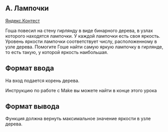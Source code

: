 ## A. Лампочки

[Яндекс.Контест](https://contest.yandex.ru/contest/24809/problems/)

Гоша повесил на стену гирлянду в виде бинарного дерева, в узлах которого находятся лампочки. У каждой лампочки есть своя яркость. Уровень яркости лампочки соответствует числу, расположенному в узле дерева. Помогите Гоше найти самую яркую лампочку в гирлянде, то есть такую, у которой яркость наибольшая.


## Формат ввода

На вход подается корень дерева.

Инструкцию по работе с Make вы можете найти в конце этого урока

## Формат вывода

Функция должна вернуть максимальное значение яркости в узле дерева. 